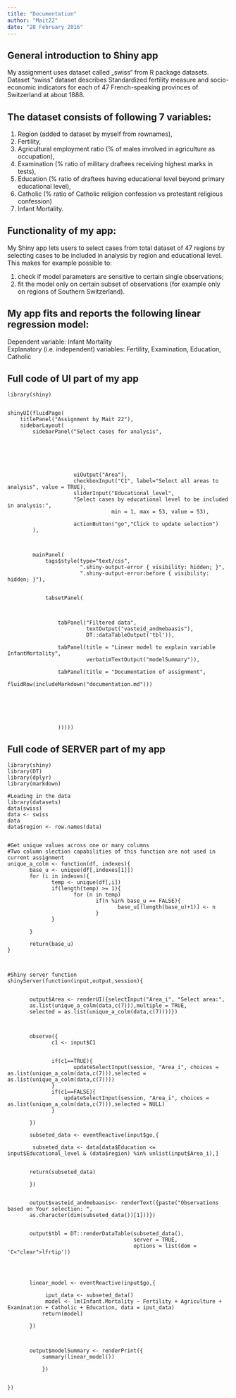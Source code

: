 ```yaml
---
title: "Documentation"
author: "Mait22"
date: "28 February 2016"
---
```


## General introduction to Shiny app  
My assignment uses dataset called „swiss“ from R package datasets.  Dataset “swiss” dataset describes Standardized fertility measure and socio-economic indicators for each of 47 French-speaking provinces of Switzerland at about 1888.


## The dataset consists of following 7 variables:  
1.  Region (added to dataset by myself from rownames), 
2.  Fertility, 
3.  Agricultural employment ratio (% of males involved in agriculture as occupation), 
4.  Examination (% ratio of military draftees receiving highest marks in tests), 
5.  Education (% ratio of draftees having educational level beyond primary educational level), 
6.  Catholic (% ratio of Catholic religion confession vs protestant religious confession) 
7.  Infant Mortality.


## Functionality of my app:  
My Shiny app lets users to select cases from total dataset of 47 regions by selecting cases to be included in analysis by region and educational level. This makes for example possible to:  
1.  check if model parameters are sensitive to certain single observations;  
2.  fit the model only on certain subset of observations (for example only on regions of Southern Switzerland). 


## My app fits and reports the following linear regression model:  
Dependent variable: Infant Mortality  
Explanatory (i.e. independent) variables: Fertility, Examination, Education, Catholic


##  Full code of UI part of my app  


```
library(shiny)


shinyUI(fluidPage(
    titlePanel("Assignment by Mait 22"),
    sidebarLayout(
        sidebarPanel("Select cases for analysis",
                     
                     
                     
                     
                     
                     
                     uiOutput("Area"),
                     checkboxInput("C1", label="Select all areas to analysis", value = TRUE),
                     sliderInput("Educational_level", 
                     "Select cases by educational level to be included in analysis:",
                                 min = 1, max = 53, value = 53),
                     
                     actionButton("go","Click to update selection")
        ),
        
        
        
        mainPanel(
            tags$style(type="text/css",
                       ".shiny-output-error { visibility: hidden; }",
                       ".shiny-output-error:before { visibility: hidden; }"),
            
            
            tabsetPanel(
                
                
                
                tabPanel("Filtered data",
                         textOutput("vasteid_andmebaasis"),
                         DT::dataTableOutput('tbl')),
                
                tabPanel(title = "Linear model to explain variable InfantMortality",
                         verbatimTextOutput("modelSummary")),
                
                tabPanel(title = "Documentation of assignment", 
                         fluidRow(includeMarkdown("documentation.md")))
                
                
                
                
                    
                    
                )))))
```

##  Full code of SERVER part of my app  


```
library(shiny)
library(DT)
library(dplyr)
library(markdown)

#Loading in the data
library(datasets)
data(swiss)
data <- swiss
data 
data$region <- row.names(data)


#Get unique values across one or many columns
#Two column slection capabilities of this function are not used in current assignment
unique_a_colm <- function(df, indexes){
       base_u <- unique(df[,indexes[1]])
       for (i in indexes){
              temp <- unique(df[,i])
              if(length(temp) >= 1){
                     for (n in temp)
                            if(n %in% base_u == FALSE){
                                   base_u[(length(base_u)+1)] <- n
                            }
              }
              
       }
       
       return(base_u)
}



#Shiny server function
shinyServer(function(input,output,session){


       output$Area <- renderUI({selectInput("Area_i", "Select area:", 
       as.list(unique_a_colm(data,c(7))),multiple = TRUE, 
       selected = as.list(unique_a_colm(data,c(7))))})

       
       
       observe({
              c1 <- input$C1
              
              
              if(c1==TRUE){
                     updateSelectInput(session, "Area_i", choices = as.list(unique_a_colm(data,c(7))),selected = as.list(unique_a_colm(data,c(7))))
              }
              if(c1==FALSE){
                  updateSelectInput(session, "Area_i", choices = as.list(unique_a_colm(data,c(7))),selected = NULL)
              }

       })
       
       subseted_data <- eventReactive(input$go,{
        
        subseted_data <- data[data$Education <= input$Educational_level & (data$region) %in% unlist(input$Area_i),]       
       

       return(subseted_data)
       
       })
       
       
       output$vasteid_andmebaasis<- renderText({paste("Observations based on Your selection: ",
       as.character(dim(subseted_data())[1]))})
       
       
       output$tbl = DT::renderDataTable(subseted_data(),
                                        server = TRUE, 
                                        options = list(dom = 'C<"clear">lfrtip'))
     
       
       
       
       linear_model <- eventReactive(input$go,{
           
            iput_data <- subseted_data()
            model <- lm(Infant.Mortality ~ Fertility + Agriculture + Examination + Catholic + Education, data = iput_data)
           return(model)
           
       })
       
       
       
       output$modelSummary <- renderPrint({
           summary(linear_model())
           
           })
       
       
})

```






